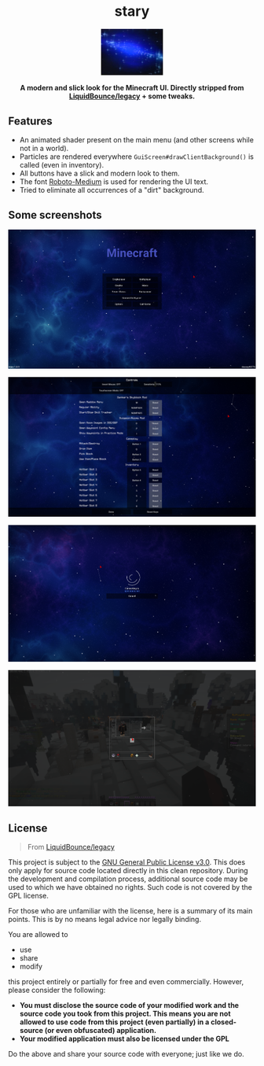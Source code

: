 <div align="center">

# stary

<img src="https://raw.githubusercontent.com/DxxxxY/stary/1.0.0/src/main/resources/logo.png" alt="logo" width="25%" />

**A modern and slick look for the Minecraft UI. Directly stripped from [LiquidBounce/legacy](https://github.com/CCBlueX/LiquidBounce/tree/legacy) + some tweaks.**

</div>

## Features
- An animated shader present on the main menu (and other screens while not in a world).
- Particles are rendered everywhere `GuiScreen#drawClientBackground()` is called (even in inventory).
- All buttons have a slick and modern look to them.
- The font [Roboto-Medium](https://fonts.google.com/specimen/Roboto) is used for rendering the UI text.
- Tried to eliminate all occurrences of a "dirt" background.

## Some screenshots
![img.png](img/img.png)

![img_1.png](img/img_1.png)

![img_2.png](img/img_2.png)

![img_3.png](img/img_3.png)

## License
> From [LiquidBounce/legacy](https://github.com/CCBlueX/LiquidBounce/tree/legacy)

This project is subject to the [GNU General Public License v3.0](LICENSE). This does only apply for source code located directly in this clean repository. During the development and compilation process, additional source code may be used to which we have obtained no rights. Such code is not covered by the GPL license.

For those who are unfamiliar with the license, here is a summary of its main points. This is by no means legal advice nor legally binding.

You are allowed to
- use
- share
- modify

this project entirely or partially for free and even commercially. However, please consider the following:

- **You must disclose the source code of your modified work and the source code you took from this project. This means you are not allowed to use code from this project (even partially) in a closed-source (or even obfuscated) application.**
- **Your modified application must also be licensed under the GPL**

Do the above and share your source code with everyone; just like we do.